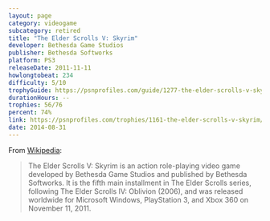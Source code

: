 ```yaml
---
layout: page
category: videogame
subcategory: retired
title: "The Elder Scrolls V: Skyrim"
developer: Bethesda Game Studios
publisher: Bethesda Softworks
platform: PS3
releaseDate: 2011-11-11
howlongtobeat: 234
difficulty: 5/10
trophyGuide: https://psnprofiles.com/guide/1277-the-elder-scrolls-v-skyrim-trophy-guide
durationHours: --
trophies: 56/76
percent: 74%
link: https://psnprofiles.com/trophies/1161-the-elder-scrolls-v-skyrim/barrelofjuice
date: 2014-08-31
---
```


From [Wikipedia](https://en.wikipedia.org/wiki/The_Elder_Scrolls_V:_Skyrim):

> The Elder Scrolls V: Skyrim is an action role-playing video game developed by Bethesda Game Studios and published by Bethesda Softworks. It is the fifth main installment in The Elder Scrolls series, following The Elder Scrolls IV: Oblivion (2006), and was released worldwide for Microsoft Windows, PlayStation 3, and Xbox 360 on November 11, 2011.
